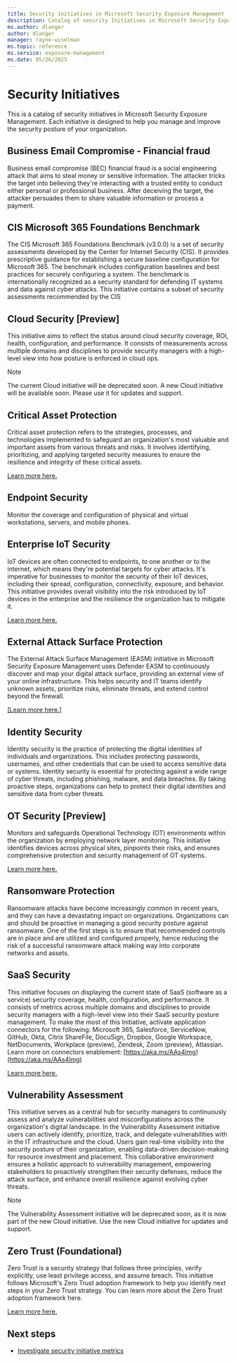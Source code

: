 ```yaml
---
title: Security initiatives in Microsoft Security Exposure Management
description: Catalog of security Initiatives in Microsoft Security Exposure Management.
ms.author: dlanger
author: dlanger
manager: rayne-wiselman
ms.topic: reference
ms.service: exposure-management
ms.date: 05/26/2025
---
```


# Security Initiatives

This is a catalog of security initiatives in Microsoft Security Exposure Management. Each initiative is designed to help you manage and improve the security posture of your organization.

## Business Email Compromise - Financial fraud

Business email compromise (BEC) financial fraud is a social engineering attack that aims to steal money or sensitive information. The attacker tricks the target into believing they're interacting with a trusted entity to conduct either personal or professional business. After deceiving the target, the attacker persuades them to share valuable information or process a payment.

## CIS Microsoft 365 Foundations Benchmark

The CIS Microsoft 365 Foundations Benchmark (v3.0.0) is a set of security assessments developed by the Center for Internet Security (CIS). It provides prescriptive guidance for establishing a secure baseline configuration for Microsoft 365. The benchmark includes configuration baselines and best practices for securely configuring a system. The benchmark is internationally recognized as a security standard for defending IT systems and data against cyber attacks. This initiative contains a subset of security assessments recommended by the CIS

## Cloud Security [Preview]

This initiative aims to reflect the status around cloud security coverage, ROI, health, configuration, and performance. It consists of measurements across multiple domains and disciplines to provide security managers with a high-level view into how posture is enforced in cloud ops.

> [!NOTE]
>
> The current Cloud initiative will be deprecated soon. A new Cloud initiative will be available soon. Please use it for updates and support.

## Critical Asset Protection

Critical asset protection refers to the strategies, processes, and technologies implemented to safeguard an organization's most valuable and important assets from various threats and risks. It involves identifying, prioritizing, and applying targeted security measures to ensure the resilience and integrity of these critical assets.

[Learn more here.](https://aka.ms/xspm/cspm)

## Endpoint Security

Monitor the coverage and configuration of physical and virtual workstations, servers, and mobile phones.

## Enterprise IoT Security

IoT devices are often connected to endpoints, to one another or to the internet, which means they're potential targets for cyber attacks. It's imperative for businesses to monitor the security of their IoT devices, including their spread, configuration, connectivity, exposure, and behavior. This initiative provides overall visibility into the risk introduced by IoT devices in the enterprise and the resilience the organization has to mitigate it.

[Learn more here.](/defender-for-iot/review-security-initiatives)

## External Attack Surface Protection

The External Attack Surface Management (EASM) initiative in Microsoft Security Exposure Management uses Defender EASM to continuously discover and map your digital attack surface, providing an external view of your online infrastructure. This helps security and IT teams identify unknown assets, prioritize risks, eliminate threats, and extend control beyond the firewall.

[[Learn more here.]](external-attack-surface-management-initiative.md)

## Identity Security

Identity security is the practice of protecting the digital identities of individuals and organizations. This includes protecting passwords, usernames, and other credentials that can be used to access sensitive data or systems. Identity security is essential for protecting against a wide range of cyber threats, including phishing, malware, and data breaches. By taking proactive steps, organizations can help to protect their digital identities and sensitive data from cyber threats.

## OT Security [Preview]

Monitors and safeguards Operational Technology (OT) environments within the organization by employing network layer monitoring. This initiative identifies devices across physical sites, pinpoints their risks, and ensures comprehensive protection and security management of OT systems.

[Learn more here.](/defender-for-iot/review-security-initiatives)

## Ransomware Protection

Ransomware attacks have become increasingly common in recent years, and they can have a devastating impact on organizations. Organizations can and should be proactive in managing a good security posture against ransomware. One of the first steps is to ensure that recommended controls are in place and are utilized and configured properly, hence reducing the risk of a successful ransomware attack making way into corporate networks and assets.

## SaaS Security

This initiative focuses on displaying the current state of SaaS (software as a service) security coverage, health, configuration, and performance. It consists of metrics across multiple domains and disciplines to provide security managers with a high-level view into their SaaS security posture management. To make the most of this Initiative, activate application connectors for the following: Microsoft 365, Salesforce, ServiceNow, GitHub, Okta, Citrix ShareFile, DocuSign, Dropbox, Google Workspace, NetDocuments, Workplace (preview), Zendesk, Zoom (preview), Atlassian. Learn more on connectors enablement: [https://aka.ms/AAs4lmg](https://aka.ms/AAs4lmg)

[Learn more here.](/defender-cloud-apps/saas-security-initiative)

## Vulnerability Assessment

This initiative serves as a central hub for security managers to continuously assess and analyze vulnerabilities and misconfigurations across the organization's digital landscape. In the Vulnerability Assessment initiative users can actively identify, prioritize, track, and delegate vulnerabilities with in the IT infrastructure and the cloud. Users gain real-time visibility into the security posture of their organization, enabling data-driven decision-making for resource investment and placement. This collaborative environment ensures a holistic approach to vulnerability management, empowering stakeholders to proactively strengthen their security defenses, reduce the attack surface, and enhance overall resilience against evolving cyber threats.

> [!NOTE]
> The Vulnerability Assessment initiative will be deprecated soon, as it is now part of the new Cloud initiative. Use the new Cloud initiative for updates and support.

## Zero Trust (Foundational)

Zero Trust is a security strategy that follows three principles, verify explicitly, use least privilege access, and assume breach. This initiative follows Microsoft's Zero Trust adoption framework to help you identify next steps in your Zero Trust strategy. You can learn more about the Zero Trust adoption framework here.

[Learn more here.](https://aka.ms/xspm/zeroTrustLearnMore)

## Next steps

- [Investigate security initiative metrics](security-metrics.md)
